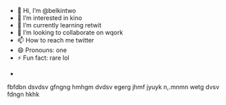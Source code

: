 - 👋 Hi, I’m @belkintwo
- 👀 I’m interested in kino
- 🌱 I’m currently learning retwit
- 💞️ I’m looking to collaborate on wqork
- 📫 How to reach me twitter
- 😄 Pronouns: one
- ⚡ Fun fact: rare lol
+
<!---
belkintwo/belkintwo is a ✨ special ✨ repository because its `README.md` (this file) appears on your GitHub profile.
You can click the Preview link to take a look at your changes.
--->

fbfdbn
dsvdsv
gfngng
hmhgm
dvdsv
egerg
jhmf
jyuyk
n,.mnmn
wetg
dvsv
fdngn
hkhk
